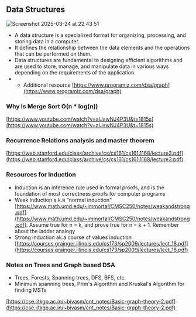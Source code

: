 ## Data Structures            

![Screenshot 2025-03-24 at 22 43 51](https://github.com/user-attachments/assets/749768c3-7dec-485e-97c0-a13456e3b4ed)

- A data structure is a specialized format for organizing, processing, and storing data in a computer.
- It defines the relationship between the data elements and the operations that can be performed on them.
- Data structures are fundamental to designing efficient algorithms and are used to store, manage, and manipulate data in various ways depending on the requirements of the application.
- - Additional resource [https://www.programiz.com/dsa/graph](https://www.programiz.com/dsa/graph)


### Why Is Merge Sort O(n * log(n))

[https://www.youtube.com/watch?v=alJswNJ4P3U&t=1815s](https://www.youtube.com/watch?v=alJswNJ4P3U&t=1815s)

### Recurrence Relations analysis and master theorem

[https://web.stanford.edu/class/archive/cs/cs161/cs161.1168/lecture3.pdf](https://web.stanford.edu/class/archive/cs/cs161/cs161.1168/lecture3.pdf)

### Resources for Induction 

- Induction is an inference rule used in formal proofs, and is the foundation of most correctness proofs for computer programs
- Weak induction a.k.a "normal induction" [https://www.math.umd.edu/~immortal/CMSC250/notes/weakandstrong.pdf](https://www.math.umd.edu/~immortal/CMSC250/notes/weakandstrong.pdf). Assume true for n = k, and prove true for n = k + 1. Remember about the ladder analogy
- Strong induction ak.a course of values induction [https://courses.grainger.illinois.edu/cs173/sp2009/lectures/lect_18.pdf](https://courses.grainger.illinois.edu/cs173/sp2009/lectures/lect_18.pdf)


### Notes on Trees and Graph based DSA

- Trees, Forests, Spanning trees, DFS, BFS, etc.
- Minimum spanning trees, Prim's Algorithm and Kruskal's Algorithm for finding MSTs

[https://cse.iitkgp.ac.in/~bivasm/cnt_notes/Basic-graph-theory-2.pdf](https://cse.iitkgp.ac.in/~bivasm/cnt_notes/Basic-graph-theory-2.pdf)
